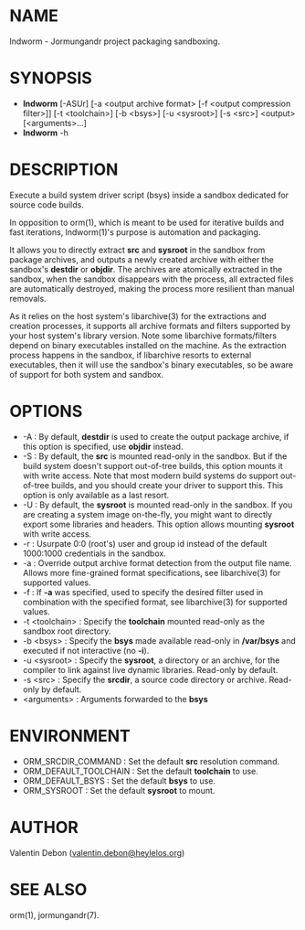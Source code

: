 # NAME

lndworm - Jormungandr project packaging sandboxing.

# SYNOPSIS

- **lndworm** [-ASUr] [-a \<output archive format\> [-f \<output compression filter\>]] [-t \<toolchain\>] [-b \<bsys\>] [-u \<sysroot\>] [-s \<src\>] \<output\> [\<arguments\>...]
- **lndworm** -h

# DESCRIPTION

Execute a build system driver script (bsys) inside a sandbox dedicated for source code builds.

In opposition to orm(1), which is meant to be used for iterative
builds and fast iterations, lndworm(1)'s purpose is automation and packaging.

It allows you to directly extract **src** and **sysroot** in the sandbox from package archives,
and outputs a newly created archive with either the sandbox's **destdir** or **objdir**.
The archives are atomically extracted in the sandbox, when the sandbox disappears with the process,
all extracted files are automatically destroyed, making the process more resilient than manual removals.

As it relies on the host system's libarchive(3) for the extractions and creation processes,
it supports all archive formats and filters supported by your host system's library version.
Note some libarchive formats/filters depend on binary executables installed on the machine.
As the extraction process happens in the sandbox, if libarchive resorts to external executables,
then it will use the sandbox's binary executables, so be aware of support for both system and sandbox.

# OPTIONS

- -A : By default, **destdir** is used to create the output package archive, if this option is specified, use **objdir** instead.
- -S : By default, the **src** is mounted read-only in the sandbox. But if the build system doesn't support out-of-tree builds, this option mounts it with write access.
       Note that most modern build systems do support out-of-tree builds, and you should create your driver to support this. This option is only available as a last resort.
- -U : By default, the **sysroot** is mounted read-only in the sandbox. If you are creating a system image on-the-fly,
       you might want to directly export some libraries and headers. This option allows mounting **sysroot** with write access.
- -r : Usurpate 0:0 (root's) user and group id instead of the default 1000:1000 credentials in the sandbox.
- -a : Override output archive format detection from the output file name. Allows more fine-grained format specifications, see libarchive(3) for supported values.
- -f : If **-a** was specified, used to specify the desired filter used in combination with the specified format, see libarchive(3) for supported values.
- -t \<toolchain\> : Specify the **toolchain** mounted read-only as the sandbox root directory.
- -b \<bsys\> : Specify the **bsys** made available read-only in **/var/bsys** and executed if not interactive (no **-i**).
- -u \<sysroot\> : Specify the **sysroot**, a directory or an archive, for the compiler to link against live dynamic libraries. Read-only by default.
- -s \<src\> : Specify the **srcdir**, a source code directory or archive. Read-only by default.
- \<arguments\> : Arguments forwarded to the **bsys**

# ENVIRONMENT

- ORM\_SRCDIR\_COMMAND : Set the default **src** resolution command.
- ORM\_DEFAULT\_TOOLCHAIN : Set the default **toolchain** to use.
- ORM\_DEFAULT\_BSYS : Set the default **bsys** to use.
- ORM\_SYSROOT : Set the default **sysroot** to mount.

# AUTHOR
Valentin Debon (valentin.debon@heylelos.org)

# SEE ALSO
orm(1), jormungandr(7).
